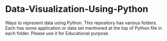 # Data-Visualization-Using-Python
Ways to represent data using Python. This repository has various folders. Each has some application or data set mentioned at the top of Python file in each folder. Please use it for Educational purpose.
